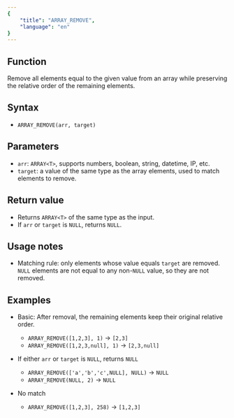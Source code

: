 ```yaml
---
{
    "title": "ARRAY_REMOVE",
    "language": "en"
}
---
```


## Function

Remove all elements equal to the given value from an array while preserving the relative order of the remaining elements.

## Syntax

- `ARRAY_REMOVE(arr, target)`

## Parameters

- `arr`: `ARRAY<T>`, supports numbers, boolean, string, datetime, IP, etc.
- `target`: a value of the same type as the array elements, used to match elements to remove.

## Return value

- Returns `ARRAY<T>` of the same type as the input.
- If `arr` or `target` is `NULL`, returns `NULL`.

## Usage notes

- Matching rule: only elements whose value equals `target` are removed. `NULL` elements are not equal to any non-`NULL` value, so they are not removed.

## Examples

- Basic: After removal, the remaining elements keep their original relative order.
  - `ARRAY_REMOVE([1,2,3], 1)` -> `[2,3]`
  - `ARRAY_REMOVE([1,2,3,null], 1)` -> `[2,3,null]`

- If either `arr` or `target` is `NULL`, returns `NULL`
  - `ARRAY_REMOVE(['a','b','c',NULL], NULL)` -> `NULL`
  - `ARRAY_REMOVE(NULL, 2)` -> `NULL`

- No match
  - `ARRAY_REMOVE([1,2,3], 258)` -> `[1,2,3]`



